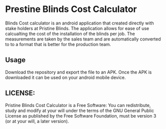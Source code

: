 # Prestine Blinds Cost Calculator

Blinds Cost calculator is an android application that created directly with stake holders at Pristine Blinds. 
The application allows for ease of use calcualting the cost of the installation of the blinds per job.
The measurements are taken by the sales team and are automatically converted to to a format that is better for the production team. 

## Usage

Download the repository and export the file to an APK. Once the APK is downloaded it can be used on your android mobile device. 

## LICENSE:

Pristine Blinds Cost Calculator is a Free Software: You can redistribute, study and modify at your will under the terms of the GNU General Public License as published by the Free Software Foundation, must be version 3 (or at your will, a later version).
